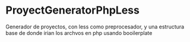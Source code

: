 # ProyectGeneratorPhpLess
Generador de proyectos, con less como preprocesador, y una estructura base de donde irian los archvos en php usando booilerplate

